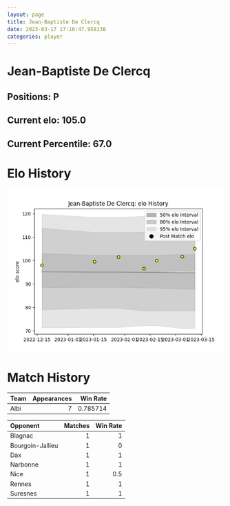 ```yaml
---  
layout: page  
title: Jean-Baptiste De Clercq  
date: 2023-03-17 17:16:47.958138  
categories: player  
---
```

# Jean-Baptiste De Clercq

## Positions: P

## Current elo: 105.0

## Current Percentile: 67.0

# Elo History


![elo history](history_Jean-BaptisteDeClercq.png)
# Match History


| Team   |   Appearances |   Win Rate |
|:-------|--------------:|-----------:|
| Albi   |             7 |   0.785714 |

| Opponent         |   Matches |   Win Rate |
|:-----------------|----------:|-----------:|
| Blagnac          |         1 |        1   |
| Bourgoin-Jallieu |         1 |        0   |
| Dax              |         1 |        1   |
| Narbonne         |         1 |        1   |
| Nice             |         1 |        0.5 |
| Rennes           |         1 |        1   |
| Suresnes         |         1 |        1   |